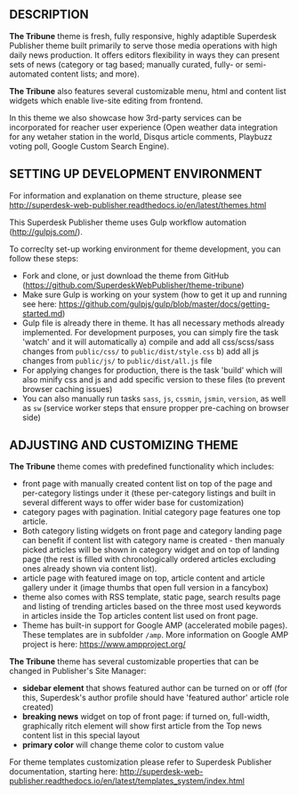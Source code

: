 DESCRIPTION
-----------

**The Tribune** theme is fresh, fully responsive, highly adaptible Superdesk Publisher theme built primarily to serve those media operations with high daily news production. It offers editors flexibility in ways they can present sets of news (category or tag based; manually curated, fully- or semi-automated content lists; and more). 

**The Tribune** also features several customizable menu, html and content list widgets which enable live-site editing from frontend.

In this theme we also showcase how 3rd-party services can be incorporated for reacher user experience (Open weather data integration for any wetaher station in the world, Disqus article comments, Playbuzz voting poll, Google Custom Search Engine).

SETTING UP DEVELOPMENT ENVIRONMENT
----------------------------------

For information and explanation on theme structure, please see http://superdesk-web-publisher.readthedocs.io/en/latest/themes.html 

This Superdesk Publisher theme uses Gulp workflow automation (http://gulpjs.com/). 

To correclty set-up working environment for theme development, you can follow these steps:

- Fork and clone, or just download the theme from GitHub (https://github.com/SuperdeskWebPublisher/theme-tribune)
- Make sure Gulp is working on your system (how to get it up and running see here: https://github.com/gulpjs/gulp/blob/master/docs/getting-started.md)
- Gulp file is already there in theme. It has all necessary methods already implemented. For development purposes, you can simply fire the task 'watch' and it will automatically a) compile and add all css/scss/sass changes from `public/css/` to `public/dist/style.css`
b) add all js changes from `public/js/` to `public/dist/all.js` file
- For applying changes for production, there is the task 'build' which will also minify css and js and add specific version to these files (to prevent browser caching issues)
- You can also manually run tasks `sass`, `js`, `cssmin`, `jsmin`, `version`, as well as `sw` (service worker steps that ensure propper pre-caching on browser side)

ADJUSTING AND CUSTOMIZING THEME
-------------------------------
**The Tribune** theme comes with predefined functionality which includes:
- front page with manually created content list on top of the page and per-category listings under it (these per-category listings and built in several different ways to offer wider base for customization)
- category pages with pagination. Initial category page features one top article.
- Both category listing widgets on front page and category landing page can benefit if content list with category name is created - then manualy picked articles will be shown in category widget and on top of landing page (the rest is filled with chronologically ordered articles excluding ones already shown via content list).  
- article page with featured image on top, article content and article gallery under it (image thumbs that open full version in a fancybox)
- theme also comes with RSS template, static page, search results page and listing of trending articles based on the three most used keywords in articles inside the Top articles content list used on front page.
- Theme has built-in support for Google AMP (accelerated mobile pages). These templates are in subfolder `/amp`. More information on Google AMP project is here: https://www.ampproject.org/

**The Tribune** theme has several customizable properties that can be changed in Publisher's Site Manager:
- __sidebar element__ that shows featured author can be turned on or off (for this, Superdesk's author profile should have 'featured author' article role created)
- __breaking news__ widget on top of front page: if turned on, full-width, graphically ritch element will show first article from the Top news content list in this special layout
- __primary color__ will change theme color to custom value

For theme templates customization please refer to Superdesk Publisher documentation, starting here: http://superdesk-web-publisher.readthedocs.io/en/latest/templates_system/index.html
